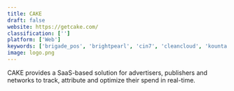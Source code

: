 ```yaml
---
title: CAKE
draft: false 
website: https://getcake.com/
classification: ['']
platform: ['Web']
keywords: ['brigade_pos', 'brightpearl', 'cin7', 'cleancloud', 'kounta', 'lavu', 'leaddyno', 'microbiz_pos', 'post_affiliate_pro', 'refersion', 'sapaad', 'skimlinks', 'tapfiliate', 'trackingdesk', 'upserve_pos', 'veeqo', 'vend', 'talech']
image: logo.png
---
```

CAKE provides a SaaS-based solution for advertisers, publishers and networks to track, attribute and optimize their spend in real-time.